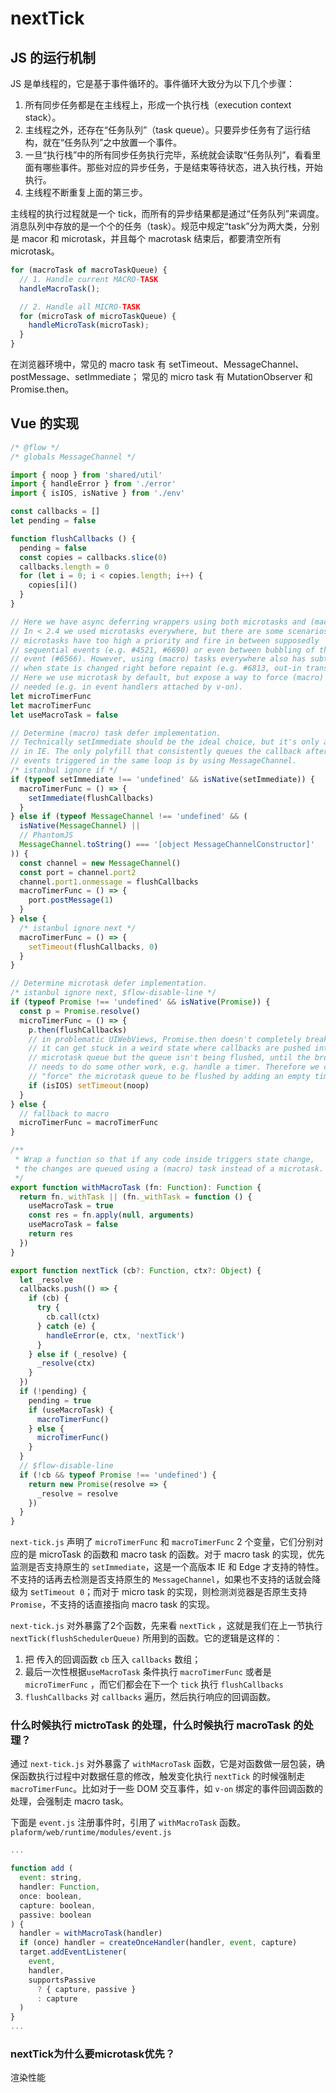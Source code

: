 # nextTick

## JS 的运行机制

JS 是单线程的，它是基于事件循环的。事件循环大致分为以下几个步骤：

1. 所有同步任务都是在主线程上，形成一个执行栈（execution context stack）。
2. 主线程之外，还存在“任务队列”（task queue）。只要异步任务有了运行结构，就在“任务队列”之中放置一个事件。
3. 一旦“执行栈”中的所有同步任务执行完毕，系统就会读取“任务队列”，看看里面有哪些事件。那些对应的异步任务，于是结束等待状态，进入执行栈，开始执行。
4. 主线程不断重复上面的第三步。

主线程的执行过程就是一个 tick，而所有的异步结果都是通过“任务队列”来调度。消息队列中存放的是一个个的任务（task）。规范中规定“task”分为两大类，分别是 macor 和 microtask，并且每个 macrotask 结束后，都要清空所有 microtask。
```js
for (macroTask of macroTaskQueue) {
  // 1. Handle current MACRO-TASK
  handleMacroTask();

  // 2. Handle all MICRO-TASK
  for (microTask of microTaskQueue) {
    handleMicroTask(microTask);
  }
}
```

在浏览器环境中，常见的 macro task 有 setTimeout、MessageChannel、postMessage、setImmediate；
常见的 micro task 有 MutationObserver 和 Promise.then。

## Vue 的实现

```js
/* @flow */
/* globals MessageChannel */

import { noop } from 'shared/util'
import { handleError } from './error'
import { isIOS, isNative } from './env'

const callbacks = []
let pending = false

function flushCallbacks () {
  pending = false
  const copies = callbacks.slice(0)
  callbacks.length = 0
  for (let i = 0; i < copies.length; i++) {
    copies[i]()
  }
}

// Here we have async deferring wrappers using both microtasks and (macro) tasks.
// In < 2.4 we used microtasks everywhere, but there are some scenarios where
// microtasks have too high a priority and fire in between supposedly
// sequential events (e.g. #4521, #6690) or even between bubbling of the same
// event (#6566). However, using (macro) tasks everywhere also has subtle problems
// when state is changed right before repaint (e.g. #6813, out-in transitions).
// Here we use microtask by default, but expose a way to force (macro) task when
// needed (e.g. in event handlers attached by v-on).
let microTimerFunc
let macroTimerFunc
let useMacroTask = false

// Determine (macro) task defer implementation.
// Technically setImmediate should be the ideal choice, but it's only available
// in IE. The only polyfill that consistently queues the callback after all DOM
// events triggered in the same loop is by using MessageChannel.
/* istanbul ignore if */
if (typeof setImmediate !== 'undefined' && isNative(setImmediate)) {
  macroTimerFunc = () => {
    setImmediate(flushCallbacks)
  }
} else if (typeof MessageChannel !== 'undefined' && (
  isNative(MessageChannel) ||
  // PhantomJS
  MessageChannel.toString() === '[object MessageChannelConstructor]'
)) {
  const channel = new MessageChannel()
  const port = channel.port2
  channel.port1.onmessage = flushCallbacks
  macroTimerFunc = () => {
    port.postMessage(1)
  }
} else {
  /* istanbul ignore next */
  macroTimerFunc = () => {
    setTimeout(flushCallbacks, 0)
  }
}

// Determine microtask defer implementation.
/* istanbul ignore next, $flow-disable-line */
if (typeof Promise !== 'undefined' && isNative(Promise)) {
  const p = Promise.resolve()
  microTimerFunc = () => {
    p.then(flushCallbacks)
    // in problematic UIWebViews, Promise.then doesn't completely break, but
    // it can get stuck in a weird state where callbacks are pushed into the
    // microtask queue but the queue isn't being flushed, until the browser
    // needs to do some other work, e.g. handle a timer. Therefore we can
    // "force" the microtask queue to be flushed by adding an empty timer.
    if (isIOS) setTimeout(noop)
  }
} else {
  // fallback to macro
  microTimerFunc = macroTimerFunc
}

/**
 * Wrap a function so that if any code inside triggers state change,
 * the changes are queued using a (macro) task instead of a microtask.
 */
export function withMacroTask (fn: Function): Function {
  return fn._withTask || (fn._withTask = function () {
    useMacroTask = true
    const res = fn.apply(null, arguments)
    useMacroTask = false
    return res
  })
}

export function nextTick (cb?: Function, ctx?: Object) {
  let _resolve
  callbacks.push(() => {
    if (cb) {
      try {
        cb.call(ctx)
      } catch (e) {
        handleError(e, ctx, 'nextTick')
      }
    } else if (_resolve) {
      _resolve(ctx)
    }
  })
  if (!pending) {
    pending = true
    if (useMacroTask) {
      macroTimerFunc()
    } else {
      microTimerFunc()
    }
  }
  // $flow-disable-line
  if (!cb && typeof Promise !== 'undefined') {
    return new Promise(resolve => {
      _resolve = resolve
    })
  }
}
```

`next-tick.js` 声明了 `microTimerFunc` 和 `macroTimerFunc` 2 个变量，它们分别对应的是 microTask 的函数和 macro task 的函数。对于 macro task 的实现，优先监测是否支持原生的 `setImmediate`，这是一个高版本 IE 和 Edge 才支持的特性。不支持的话再去检测是否支持原生的 `MessageChannel`，如果也不支持的话就会降级为 s`etTimeout 0`；而对于 micro task 的实现，则检测浏览器是否原生支持 `Promise`，不支持的话直接指向 macro task 的实现。

`next-tick.js` 对外暴露了2个函数，先来看 `nextTick` ，这就是我们在上一节执行 `nextTick(flushSchedulerQueue)` 所用到的函数。它的逻辑是这样的：
1. 把 传入的回调函数 `cb` 压入 `callbacks` 数组；
2. 最后一次性根据`useMacroTask` 条件执行 `macroTimerFunc` 或者是 `microTimerFunc` ，而它们都会在下一个 `tick` 执行 `flushCallbacks`
3. `flushCallbacks` 对 `callbacks` 遍历，然后执行响应的回调函数。 


### 什么时候执行 mictroTask 的处理，什么时候执行 macroTask 的处理？

通过 `next-tick.js` 对外暴露了 `withMacroTask` 函数，它是对函数做一层包装，确保函数执行过程中对数据任意的修改，触发变化执行 `nextTick` 的时候强制走 `macroTimerFunc`。比如对于一些 DOM 交互事件，如 `v-on` 绑定的事件回调函数的处理，会强制走 macro task。

下面是 `event.js` 注册事件时，引用了 `withMacroTask` 函数。`plaform/web/runtime/modules/event.js`

```js
...

function add (
  event: string,
  handler: Function,
  once: boolean,
  capture: boolean,
  passive: boolean
) {
  handler = withMacroTask(handler)
  if (once) handler = createOnceHandler(handler, event, capture)
  target.addEventListener(
    event,
    handler,
    supportsPassive
      ? { capture, passive }
      : capture
  )
}
...
```

### nextTick为什么要microtask优先？

渲染性能